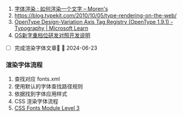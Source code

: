 1. [字体渲染 : 如何渲染一个文字 – Moren's](https://blog.yangteng.me/articles/2019/typography-how-fonts-are-rendered/)
2. https://blog.typekit.com/2010/10/05/type-rendering-on-the-web/
3. [OpenType Design-Variation Axis Tag Registry (OpenType 1.9.1) - Typography | Microsoft Learn](https://learn.microsoft.com/en-us/typography/opentype/spec/dvaraxisreg)
4. [OS新字重档位研发对照开发说明](https://xiaomi.f.mioffice.cn/docx/doxk4nKETL5bab5VsRB5nxe8aIf)

- [ ] 完成渲染字体文章🔼 📅 2024-06-23 

### 渲染字体流程

1. 查找对应 fonts.xml
2. 使用默认的字体查找路径规则
3. 依据找到字体应用样式
4. CSS 渲染字体流程
5. [CSS Fonts Module Level 3](https://www.w3.org/TR/css-fonts-3/#font-matching-algorithm)